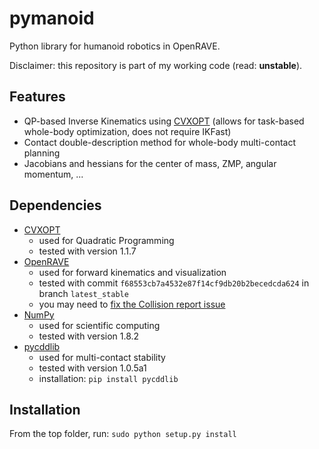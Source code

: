 # pymanoid

Python library for humanoid robotics in OpenRAVE.

Disclaimer: this repository is part of my working code (read: **unstable**).

## Features

- QP-based Inverse Kinematics using [CVXOPT](http://cvxopt.org/index.html)
  (allows for task-based whole-body optimization, does not require IKFast)
- Contact double-description method for whole-body multi-contact planning
- Jacobians and hessians for the center of mass, ZMP, angular momentum, ...

## Dependencies

- [CVXOPT](http://cvxopt.org/)
  - used for Quadratic Programming
  - tested with version 1.1.7
- [OpenRAVE](https://github.com/rdiankov/openrave)
  - used for forward kinematics and visualization
  - tested with commit `f68553cb7a4532e87f14cf9db20b2becedcda624` in branch
    `latest_stable`
  - you may need to [fix the Collision report issue](https://github.com/rdiankov/openrave/issues/333#issuecomment-72191884)
- [NumPy](http://www.numpy.org/)
  - used for scientific computing
  - tested with version 1.8.2
- [pycddlib](https://pycddlib.readthedocs.org/en/latest/)
  - used for multi-contact stability
  - tested with version 1.0.5a1
  - installation: `pip install pycddlib`

## Installation

From the top folder, run: `sudo python setup.py install`
